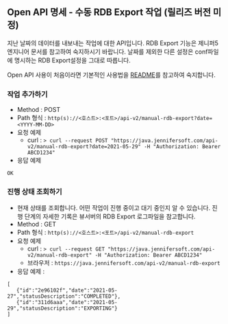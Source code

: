 ## Open API 명세 - 수동 RDB Export 작업 (릴리즈 버전 미정)

지난 날짜의 데이터를 내보내는 작업에 대한 API입니다. RDB Export 기능은 제니퍼5 엔지니어 문서를 참고하여 숙지하시기 바랍니다.
날짜를 제외한 다른 설정은 conf파일에 명시하는 RDB Export설정을 그대로 따릅니다. 

Open API 사용이 처음이라면 기본적인 사용법을 [README](/README.md)를 참고하여 숙지합니다.

### 작업 추가하기
- Method : POST
- Path 형식 : `http(s)://<호스트>:<포트>/api-v2/manual-rdb-export?date=<YYYY-MM-DD>`
- 요청 예제
  - curl : `> curl --request POST "https://java.jennifersoft.com/api-v2/manual-rdb-export?date=2021-05-29" -H "Authorization: Bearer ABCD1234"`
- 응답 예제
```
OK
```

### 진행 상태 조회하기
- 현재 상태를 조회합니다. 어떤 작업이 진행 중이고 대기 중인지 알 수 있습니다. 진행 단계의 자세한 기록은 뷰서버의 RDB Export 로그파일을 참고합니다.
- Method : GET
- Path 형식 : `http(s)://<호스트>:<포트>/api-v2/manual-rdb-export`
- 요청 예제
  - curl : `> curl --request GET "https://java.jennifersoft.com/api-v2/manual-rdb-export" -H "Authorization: Bearer ABCD1234"`
  - 브라우저 : `https://java.jennifersoft.com/api-v2/manual-rdb-export`
- 응답 예제 : 
```
[
   {"id":"2e96102f","date":"2021-05-27","statusDescription":"COMPLETED"},
   {"id":"311d6aaa","date":"2021-05-29","statusDescription":"EXPORTING"}
]
```
